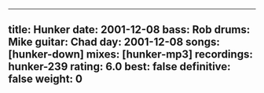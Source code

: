 
---
title: Hunker
date: 2001-12-08
bass:	Rob
drums:	Mike
guitar:	Chad
day: 2001-12-08
songs: [hunker-down]
mixes: [hunker-mp3]
recordings: hunker-239
rating: 6.0
best: false
definitive: false
weight: 0
---
